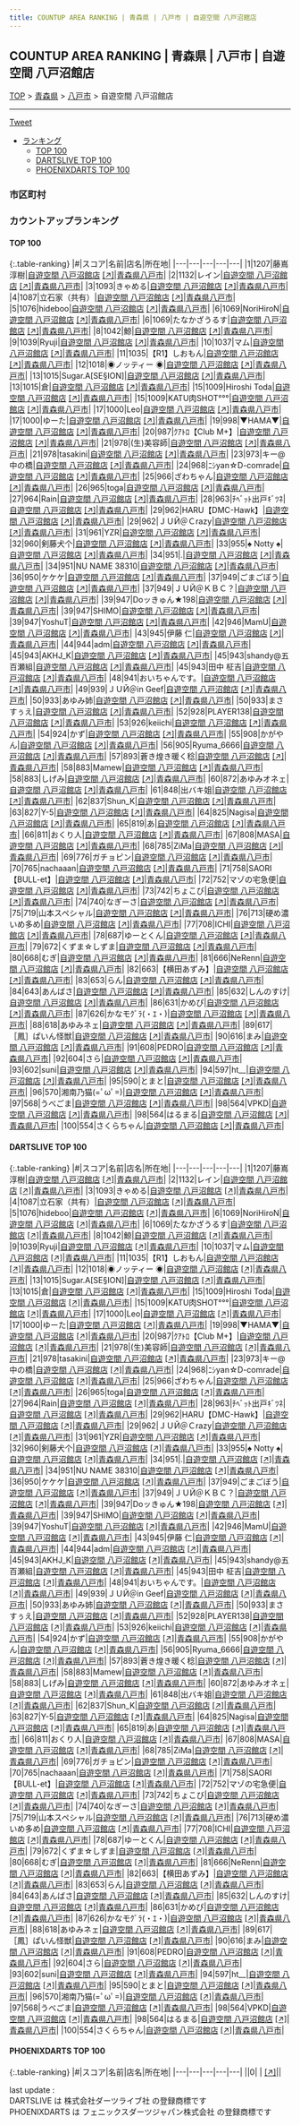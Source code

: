 ```yaml
---
title: COUNTUP AREA RANKING | 青森県 | 八戸市 | 自遊空間 八戸沼館店
---
```

## COUNTUP AREA RANKING | 青森県 | 八戸市 | 自遊空間 八戸沼館店

[TOP](/darts/rank/) > [青森県](/darts/rank/青森県/) > [八戸市](/darts/rank/青森県/八戸市/) > 自遊空間 八戸沼館店

___

<a href="https://twitter.com/share?ref_src=twsrc%5Etfw" data-text="COUNTUP AREA RANKING | 青森県八戸市自遊空間 八戸沼館店" class="twitter-share-button" data-hashtags="DARTSLIVE,PHOENIXDARTS,darts,ダーツ" data-show-count="false">Tweet</a>

* [ランキング](#カウントアップランキング)
    * [TOP 100](#top-100)
    * [DARTSLIVE TOP 100](#dartslive-top-100)
    * [PHOENIXDARTS TOP 100](#phoenixdarts-top-100)

### 市区町村

<ul>

</ul>

### カウントアップランキング

#### TOP 100



{:.table-ranking}
|#|スコア|名前|店名|所在地|
|---|---|---|---|---|
|1|1207|<span class="rank-name-dl">藤嶌 淳樹</span>|<a href="/darts/rank/shops/754a8fba0283e3d9f454cb89828a1cfe.html">自遊空間 八戸沼館店</a> <a href="https://search.dartslive.com/jp/shop/754a8fba0283e3d9f454cb89828a1cfe">[↗]</a>|<a href="/darts/rank/青森県/八戸市">青森県八戸市</a>|
|2|1132|<span class="rank-name-dl">レイン</span>|<a href="/darts/rank/shops/754a8fba0283e3d9f454cb89828a1cfe.html">自遊空間 八戸沼館店</a> <a href="https://search.dartslive.com/jp/shop/754a8fba0283e3d9f454cb89828a1cfe">[↗]</a>|<a href="/darts/rank/青森県/八戸市">青森県八戸市</a>|
|3|1093|<span class="rank-name-dl">きゃめる</span>|<a href="/darts/rank/shops/754a8fba0283e3d9f454cb89828a1cfe.html">自遊空間 八戸沼館店</a> <a href="https://search.dartslive.com/jp/shop/754a8fba0283e3d9f454cb89828a1cfe">[↗]</a>|<a href="/darts/rank/青森県/八戸市">青森県八戸市</a>|
|4|1087|<span class="rank-name-dl">立石家（共有）</span>|<a href="/darts/rank/shops/754a8fba0283e3d9f454cb89828a1cfe.html">自遊空間 八戸沼館店</a> <a href="https://search.dartslive.com/jp/shop/754a8fba0283e3d9f454cb89828a1cfe">[↗]</a>|<a href="/darts/rank/青森県/八戸市">青森県八戸市</a>|
|5|1076|<span class="rank-name-dl">hideboo</span>|<a href="/darts/rank/shops/754a8fba0283e3d9f454cb89828a1cfe.html">自遊空間 八戸沼館店</a> <a href="https://search.dartslive.com/jp/shop/754a8fba0283e3d9f454cb89828a1cfe">[↗]</a>|<a href="/darts/rank/青森県/八戸市">青森県八戸市</a>|
|6|1069|<span class="rank-name-dl">NoriHiroN</span>|<a href="/darts/rank/shops/754a8fba0283e3d9f454cb89828a1cfe.html">自遊空間 八戸沼館店</a> <a href="https://search.dartslive.com/jp/shop/754a8fba0283e3d9f454cb89828a1cfe">[↗]</a>|<a href="/darts/rank/青森県/八戸市">青森県八戸市</a>|
|6|1069|<span class="rank-name-dl">たなかざうるす</span>|<a href="/darts/rank/shops/754a8fba0283e3d9f454cb89828a1cfe.html">自遊空間 八戸沼館店</a> <a href="https://search.dartslive.com/jp/shop/754a8fba0283e3d9f454cb89828a1cfe">[↗]</a>|<a href="/darts/rank/青森県/八戸市">青森県八戸市</a>|
|8|1042|<span class="rank-name-dl">鯨</span>|<a href="/darts/rank/shops/754a8fba0283e3d9f454cb89828a1cfe.html">自遊空間 八戸沼館店</a> <a href="https://search.dartslive.com/jp/shop/754a8fba0283e3d9f454cb89828a1cfe">[↗]</a>|<a href="/darts/rank/青森県/八戸市">青森県八戸市</a>|
|9|1039|<span class="rank-name-dl">Ryuji</span>|<a href="/darts/rank/shops/754a8fba0283e3d9f454cb89828a1cfe.html">自遊空間 八戸沼館店</a> <a href="https://search.dartslive.com/jp/shop/754a8fba0283e3d9f454cb89828a1cfe">[↗]</a>|<a href="/darts/rank/青森県/八戸市">青森県八戸市</a>|
|10|1037|<span class="rank-name-dl">マム</span>|<a href="/darts/rank/shops/754a8fba0283e3d9f454cb89828a1cfe.html">自遊空間 八戸沼館店</a> <a href="https://search.dartslive.com/jp/shop/754a8fba0283e3d9f454cb89828a1cfe">[↗]</a>|<a href="/darts/rank/青森県/八戸市">青森県八戸市</a>|
|11|1035|<span class="rank-name-dl">【R1】しおもん</span>|<a href="/darts/rank/shops/754a8fba0283e3d9f454cb89828a1cfe.html">自遊空間 八戸沼館店</a> <a href="https://search.dartslive.com/jp/shop/754a8fba0283e3d9f454cb89828a1cfe">[↗]</a>|<a href="/darts/rank/青森県/八戸市">青森県八戸市</a>|
|12|1018|<span class="rank-name-dl">◉ノッティー ◉</span>|<a href="/darts/rank/shops/754a8fba0283e3d9f454cb89828a1cfe.html">自遊空間 八戸沼館店</a> <a href="https://search.dartslive.com/jp/shop/754a8fba0283e3d9f454cb89828a1cfe">[↗]</a>|<a href="/darts/rank/青森県/八戸市">青森県八戸市</a>|
|13|1015|<span class="rank-name-dl">Sugar.A[SE§ION]</span>|<a href="/darts/rank/shops/754a8fba0283e3d9f454cb89828a1cfe.html">自遊空間 八戸沼館店</a> <a href="https://search.dartslive.com/jp/shop/754a8fba0283e3d9f454cb89828a1cfe">[↗]</a>|<a href="/darts/rank/青森県/八戸市">青森県八戸市</a>|
|13|1015|<span class="rank-name-dl">倉</span>|<a href="/darts/rank/shops/754a8fba0283e3d9f454cb89828a1cfe.html">自遊空間 八戸沼館店</a> <a href="https://search.dartslive.com/jp/shop/754a8fba0283e3d9f454cb89828a1cfe">[↗]</a>|<a href="/darts/rank/青森県/八戸市">青森県八戸市</a>|
|15|1009|<span class="rank-name-dl">Hiroshi Toda</span>|<a href="/darts/rank/shops/754a8fba0283e3d9f454cb89828a1cfe.html">自遊空間 八戸沼館店</a> <a href="https://search.dartslive.com/jp/shop/754a8fba0283e3d9f454cb89828a1cfe">[↗]</a>|<a href="/darts/rank/青森県/八戸市">青森県八戸市</a>|
|15|1009|<span class="rank-name-dl">KATU肉SHOT°°°</span>|<a href="/darts/rank/shops/754a8fba0283e3d9f454cb89828a1cfe.html">自遊空間 八戸沼館店</a> <a href="https://search.dartslive.com/jp/shop/754a8fba0283e3d9f454cb89828a1cfe">[↗]</a>|<a href="/darts/rank/青森県/八戸市">青森県八戸市</a>|
|17|1000|<span class="rank-name-dl">Leo</span>|<a href="/darts/rank/shops/754a8fba0283e3d9f454cb89828a1cfe.html">自遊空間 八戸沼館店</a> <a href="https://search.dartslive.com/jp/shop/754a8fba0283e3d9f454cb89828a1cfe">[↗]</a>|<a href="/darts/rank/青森県/八戸市">青森県八戸市</a>|
|17|1000|<span class="rank-name-dl">ゆーた</span>|<a href="/darts/rank/shops/754a8fba0283e3d9f454cb89828a1cfe.html">自遊空間 八戸沼館店</a> <a href="https://search.dartslive.com/jp/shop/754a8fba0283e3d9f454cb89828a1cfe">[↗]</a>|<a href="/darts/rank/青森県/八戸市">青森県八戸市</a>|
|19|998|<span class="rank-name-dl">▼HAMA▼</span>|<a href="/darts/rank/shops/754a8fba0283e3d9f454cb89828a1cfe.html">自遊空間 八戸沼館店</a> <a href="https://search.dartslive.com/jp/shop/754a8fba0283e3d9f454cb89828a1cfe">[↗]</a>|<a href="/darts/rank/青森県/八戸市">青森県八戸市</a>|
|20|987|<span class="rank-name-dl">ｸｱﾄﾛ【Club M+】</span>|<a href="/darts/rank/shops/754a8fba0283e3d9f454cb89828a1cfe.html">自遊空間 八戸沼館店</a> <a href="https://search.dartslive.com/jp/shop/754a8fba0283e3d9f454cb89828a1cfe">[↗]</a>|<a href="/darts/rank/青森県/八戸市">青森県八戸市</a>|
|21|978|<span class="rank-name-dl">(生)美容師</span>|<a href="/darts/rank/shops/754a8fba0283e3d9f454cb89828a1cfe.html">自遊空間 八戸沼館店</a> <a href="https://search.dartslive.com/jp/shop/754a8fba0283e3d9f454cb89828a1cfe">[↗]</a>|<a href="/darts/rank/青森県/八戸市">青森県八戸市</a>|
|21|978|<span class="rank-name-dl">tasakini</span>|<a href="/darts/rank/shops/754a8fba0283e3d9f454cb89828a1cfe.html">自遊空間 八戸沼館店</a> <a href="https://search.dartslive.com/jp/shop/754a8fba0283e3d9f454cb89828a1cfe">[↗]</a>|<a href="/darts/rank/青森県/八戸市">青森県八戸市</a>|
|23|973|<span class="rank-name-dl">キー@中の橋</span>|<a href="/darts/rank/shops/754a8fba0283e3d9f454cb89828a1cfe.html">自遊空間 八戸沼館店</a> <a href="https://search.dartslive.com/jp/shop/754a8fba0283e3d9f454cb89828a1cfe">[↗]</a>|<a href="/darts/rank/青森県/八戸市">青森県八戸市</a>|
|24|968|<span class="rank-name-dl">ﾆｼyan☆D-comrade</span>|<a href="/darts/rank/shops/754a8fba0283e3d9f454cb89828a1cfe.html">自遊空間 八戸沼館店</a> <a href="https://search.dartslive.com/jp/shop/754a8fba0283e3d9f454cb89828a1cfe">[↗]</a>|<a href="/darts/rank/青森県/八戸市">青森県八戸市</a>|
|25|966|<span class="rank-name-dl">ざわちゃん</span>|<a href="/darts/rank/shops/754a8fba0283e3d9f454cb89828a1cfe.html">自遊空間 八戸沼館店</a> <a href="https://search.dartslive.com/jp/shop/754a8fba0283e3d9f454cb89828a1cfe">[↗]</a>|<a href="/darts/rank/青森県/八戸市">青森県八戸市</a>|
|26|965|<span class="rank-name-dl">toga</span>|<a href="/darts/rank/shops/754a8fba0283e3d9f454cb89828a1cfe.html">自遊空間 八戸沼館店</a> <a href="https://search.dartslive.com/jp/shop/754a8fba0283e3d9f454cb89828a1cfe">[↗]</a>|<a href="/darts/rank/青森県/八戸市">青森県八戸市</a>|
|27|964|<span class="rank-name-dl">Rain</span>|<a href="/darts/rank/shops/754a8fba0283e3d9f454cb89828a1cfe.html">自遊空間 八戸沼館店</a> <a href="https://search.dartslive.com/jp/shop/754a8fba0283e3d9f454cb89828a1cfe">[↗]</a>|<a href="/darts/rank/青森県/八戸市">青森県八戸市</a>|
|28|963|<span class="rank-name-dl">ﾁﾍﾞｯﾄ出戸ｷﾞﾂﾈ</span>|<a href="/darts/rank/shops/754a8fba0283e3d9f454cb89828a1cfe.html">自遊空間 八戸沼館店</a> <a href="https://search.dartslive.com/jp/shop/754a8fba0283e3d9f454cb89828a1cfe">[↗]</a>|<a href="/darts/rank/青森県/八戸市">青森県八戸市</a>|
|29|962|<span class="rank-name-dl">HARU【DMC-Hawk】</span>|<a href="/darts/rank/shops/754a8fba0283e3d9f454cb89828a1cfe.html">自遊空間 八戸沼館店</a> <a href="https://search.dartslive.com/jp/shop/754a8fba0283e3d9f454cb89828a1cfe">[↗]</a>|<a href="/darts/rank/青森県/八戸市">青森県八戸市</a>|
|29|962|<span class="rank-name-dl">ＪＵЙ＠Ｃrazy</span>|<a href="/darts/rank/shops/754a8fba0283e3d9f454cb89828a1cfe.html">自遊空間 八戸沼館店</a> <a href="https://search.dartslive.com/jp/shop/754a8fba0283e3d9f454cb89828a1cfe">[↗]</a>|<a href="/darts/rank/青森県/八戸市">青森県八戸市</a>|
|31|961|<span class="rank-name-dl">YZR</span>|<a href="/darts/rank/shops/754a8fba0283e3d9f454cb89828a1cfe.html">自遊空間 八戸沼館店</a> <a href="https://search.dartslive.com/jp/shop/754a8fba0283e3d9f454cb89828a1cfe">[↗]</a>|<a href="/darts/rank/青森県/八戸市">青森県八戸市</a>|
|32|960|<span class="rank-name-dl">剣藤犬个</span>|<a href="/darts/rank/shops/754a8fba0283e3d9f454cb89828a1cfe.html">自遊空間 八戸沼館店</a> <a href="https://search.dartslive.com/jp/shop/754a8fba0283e3d9f454cb89828a1cfe">[↗]</a>|<a href="/darts/rank/青森県/八戸市">青森県八戸市</a>|
|33|955|<span class="rank-name-dl">♠ Notty ♠</span>|<a href="/darts/rank/shops/754a8fba0283e3d9f454cb89828a1cfe.html">自遊空間 八戸沼館店</a> <a href="https://search.dartslive.com/jp/shop/754a8fba0283e3d9f454cb89828a1cfe">[↗]</a>|<a href="/darts/rank/青森県/八戸市">青森県八戸市</a>|
|34|951|<span class="rank-name-dl">.</span>|<a href="/darts/rank/shops/754a8fba0283e3d9f454cb89828a1cfe.html">自遊空間 八戸沼館店</a> <a href="https://search.dartslive.com/jp/shop/754a8fba0283e3d9f454cb89828a1cfe">[↗]</a>|<a href="/darts/rank/青森県/八戸市">青森県八戸市</a>|
|34|951|<span class="rank-name-dl">NU NAME 38310</span>|<a href="/darts/rank/shops/754a8fba0283e3d9f454cb89828a1cfe.html">自遊空間 八戸沼館店</a> <a href="https://search.dartslive.com/jp/shop/754a8fba0283e3d9f454cb89828a1cfe">[↗]</a>|<a href="/darts/rank/青森県/八戸市">青森県八戸市</a>|
|36|950|<span class="rank-name-dl">ケケケ</span>|<a href="/darts/rank/shops/754a8fba0283e3d9f454cb89828a1cfe.html">自遊空間 八戸沼館店</a> <a href="https://search.dartslive.com/jp/shop/754a8fba0283e3d9f454cb89828a1cfe">[↗]</a>|<a href="/darts/rank/青森県/八戸市">青森県八戸市</a>|
|37|949|<span class="rank-name-dl">ごまごぼう</span>|<a href="/darts/rank/shops/754a8fba0283e3d9f454cb89828a1cfe.html">自遊空間 八戸沼館店</a> <a href="https://search.dartslive.com/jp/shop/754a8fba0283e3d9f454cb89828a1cfe">[↗]</a>|<a href="/darts/rank/青森県/八戸市">青森県八戸市</a>|
|37|949|<span class="rank-name-dl">ＪＵЙ＠ＫＢＣ？</span>|<a href="/darts/rank/shops/754a8fba0283e3d9f454cb89828a1cfe.html">自遊空間 八戸沼館店</a> <a href="https://search.dartslive.com/jp/shop/754a8fba0283e3d9f454cb89828a1cfe">[↗]</a>|<a href="/darts/rank/青森県/八戸市">青森県八戸市</a>|
|39|947|<span class="rank-name-dl">Doッきゅん★198</span>|<a href="/darts/rank/shops/754a8fba0283e3d9f454cb89828a1cfe.html">自遊空間 八戸沼館店</a> <a href="https://search.dartslive.com/jp/shop/754a8fba0283e3d9f454cb89828a1cfe">[↗]</a>|<a href="/darts/rank/青森県/八戸市">青森県八戸市</a>|
|39|947|<span class="rank-name-dl">SHIMO</span>|<a href="/darts/rank/shops/754a8fba0283e3d9f454cb89828a1cfe.html">自遊空間 八戸沼館店</a> <a href="https://search.dartslive.com/jp/shop/754a8fba0283e3d9f454cb89828a1cfe">[↗]</a>|<a href="/darts/rank/青森県/八戸市">青森県八戸市</a>|
|39|947|<span class="rank-name-dl">YoshuT</span>|<a href="/darts/rank/shops/754a8fba0283e3d9f454cb89828a1cfe.html">自遊空間 八戸沼館店</a> <a href="https://search.dartslive.com/jp/shop/754a8fba0283e3d9f454cb89828a1cfe">[↗]</a>|<a href="/darts/rank/青森県/八戸市">青森県八戸市</a>|
|42|946|<span class="rank-name-dl">MamU</span>|<a href="/darts/rank/shops/754a8fba0283e3d9f454cb89828a1cfe.html">自遊空間 八戸沼館店</a> <a href="https://search.dartslive.com/jp/shop/754a8fba0283e3d9f454cb89828a1cfe">[↗]</a>|<a href="/darts/rank/青森県/八戸市">青森県八戸市</a>|
|43|945|<span class="rank-name-dl">伊藤 仁</span>|<a href="/darts/rank/shops/754a8fba0283e3d9f454cb89828a1cfe.html">自遊空間 八戸沼館店</a> <a href="https://search.dartslive.com/jp/shop/754a8fba0283e3d9f454cb89828a1cfe">[↗]</a>|<a href="/darts/rank/青森県/八戸市">青森県八戸市</a>|
|44|944|<span class="rank-name-dl">adm</span>|<a href="/darts/rank/shops/754a8fba0283e3d9f454cb89828a1cfe.html">自遊空間 八戸沼館店</a> <a href="https://search.dartslive.com/jp/shop/754a8fba0283e3d9f454cb89828a1cfe">[↗]</a>|<a href="/darts/rank/青森県/八戸市">青森県八戸市</a>|
|45|943|<span class="rank-name-dl">AKHJ_K</span>|<a href="/darts/rank/shops/754a8fba0283e3d9f454cb89828a1cfe.html">自遊空間 八戸沼館店</a> <a href="https://search.dartslive.com/jp/shop/754a8fba0283e3d9f454cb89828a1cfe">[↗]</a>|<a href="/darts/rank/青森県/八戸市">青森県八戸市</a>|
|45|943|<span class="rank-name-dl">shandy@五百瀬組</span>|<a href="/darts/rank/shops/754a8fba0283e3d9f454cb89828a1cfe.html">自遊空間 八戸沼館店</a> <a href="https://search.dartslive.com/jp/shop/754a8fba0283e3d9f454cb89828a1cfe">[↗]</a>|<a href="/darts/rank/青森県/八戸市">青森県八戸市</a>|
|45|943|<span class="rank-name-dl">田中 柾吉</span>|<a href="/darts/rank/shops/754a8fba0283e3d9f454cb89828a1cfe.html">自遊空間 八戸沼館店</a> <a href="https://search.dartslive.com/jp/shop/754a8fba0283e3d9f454cb89828a1cfe">[↗]</a>|<a href="/darts/rank/青森県/八戸市">青森県八戸市</a>|
|48|941|<span class="rank-name-dl">おいちゃんです。</span>|<a href="/darts/rank/shops/754a8fba0283e3d9f454cb89828a1cfe.html">自遊空間 八戸沼館店</a> <a href="https://search.dartslive.com/jp/shop/754a8fba0283e3d9f454cb89828a1cfe">[↗]</a>|<a href="/darts/rank/青森県/八戸市">青森県八戸市</a>|
|49|939|<span class="rank-name-dl">ＪＵЙ＠in Geef</span>|<a href="/darts/rank/shops/754a8fba0283e3d9f454cb89828a1cfe.html">自遊空間 八戸沼館店</a> <a href="https://search.dartslive.com/jp/shop/754a8fba0283e3d9f454cb89828a1cfe">[↗]</a>|<a href="/darts/rank/青森県/八戸市">青森県八戸市</a>|
|50|933|<span class="rank-name-dl">あゆみ姉</span>|<a href="/darts/rank/shops/754a8fba0283e3d9f454cb89828a1cfe.html">自遊空間 八戸沼館店</a> <a href="https://search.dartslive.com/jp/shop/754a8fba0283e3d9f454cb89828a1cfe">[↗]</a>|<a href="/darts/rank/青森県/八戸市">青森県八戸市</a>|
|50|933|<span class="rank-name-dl">まさすぅえ</span>|<a href="/darts/rank/shops/754a8fba0283e3d9f454cb89828a1cfe.html">自遊空間 八戸沼館店</a> <a href="https://search.dartslive.com/jp/shop/754a8fba0283e3d9f454cb89828a1cfe">[↗]</a>|<a href="/darts/rank/青森県/八戸市">青森県八戸市</a>|
|52|928|<span class="rank-name-dl">PLAYER138</span>|<a href="/darts/rank/shops/754a8fba0283e3d9f454cb89828a1cfe.html">自遊空間 八戸沼館店</a> <a href="https://search.dartslive.com/jp/shop/754a8fba0283e3d9f454cb89828a1cfe">[↗]</a>|<a href="/darts/rank/青森県/八戸市">青森県八戸市</a>|
|53|926|<span class="rank-name-dl">keiichi</span>|<a href="/darts/rank/shops/754a8fba0283e3d9f454cb89828a1cfe.html">自遊空間 八戸沼館店</a> <a href="https://search.dartslive.com/jp/shop/754a8fba0283e3d9f454cb89828a1cfe">[↗]</a>|<a href="/darts/rank/青森県/八戸市">青森県八戸市</a>|
|54|924|<span class="rank-name-dl">かず</span>|<a href="/darts/rank/shops/754a8fba0283e3d9f454cb89828a1cfe.html">自遊空間 八戸沼館店</a> <a href="https://search.dartslive.com/jp/shop/754a8fba0283e3d9f454cb89828a1cfe">[↗]</a>|<a href="/darts/rank/青森県/八戸市">青森県八戸市</a>|
|55|908|<span class="rank-name-dl">かがやん</span>|<a href="/darts/rank/shops/754a8fba0283e3d9f454cb89828a1cfe.html">自遊空間 八戸沼館店</a> <a href="https://search.dartslive.com/jp/shop/754a8fba0283e3d9f454cb89828a1cfe">[↗]</a>|<a href="/darts/rank/青森県/八戸市">青森県八戸市</a>|
|56|905|<span class="rank-name-dl">Ryuma_6666</span>|<a href="/darts/rank/shops/754a8fba0283e3d9f454cb89828a1cfe.html">自遊空間 八戸沼館店</a> <a href="https://search.dartslive.com/jp/shop/754a8fba0283e3d9f454cb89828a1cfe">[↗]</a>|<a href="/darts/rank/青森県/八戸市">青森県八戸市</a>|
|57|893|<span class="rank-name-dl">蒼き煌き暖く稔</span>|<a href="/darts/rank/shops/754a8fba0283e3d9f454cb89828a1cfe.html">自遊空間 八戸沼館店</a> <a href="https://search.dartslive.com/jp/shop/754a8fba0283e3d9f454cb89828a1cfe">[↗]</a>|<a href="/darts/rank/青森県/八戸市">青森県八戸市</a>|
|58|883|<span class="rank-name-dl">Mamew</span>|<a href="/darts/rank/shops/754a8fba0283e3d9f454cb89828a1cfe.html">自遊空間 八戸沼館店</a> <a href="https://search.dartslive.com/jp/shop/754a8fba0283e3d9f454cb89828a1cfe">[↗]</a>|<a href="/darts/rank/青森県/八戸市">青森県八戸市</a>|
|58|883|<span class="rank-name-dl">しげみ</span>|<a href="/darts/rank/shops/754a8fba0283e3d9f454cb89828a1cfe.html">自遊空間 八戸沼館店</a> <a href="https://search.dartslive.com/jp/shop/754a8fba0283e3d9f454cb89828a1cfe">[↗]</a>|<a href="/darts/rank/青森県/八戸市">青森県八戸市</a>|
|60|872|<span class="rank-name-dl">あゆみオネェ</span>|<a href="/darts/rank/shops/754a8fba0283e3d9f454cb89828a1cfe.html">自遊空間 八戸沼館店</a> <a href="https://search.dartslive.com/jp/shop/754a8fba0283e3d9f454cb89828a1cfe">[↗]</a>|<a href="/darts/rank/青森県/八戸市">青森県八戸市</a>|
|61|848|<span class="rank-name-dl">出バキ姐</span>|<a href="/darts/rank/shops/754a8fba0283e3d9f454cb89828a1cfe.html">自遊空間 八戸沼館店</a> <a href="https://search.dartslive.com/jp/shop/754a8fba0283e3d9f454cb89828a1cfe">[↗]</a>|<a href="/darts/rank/青森県/八戸市">青森県八戸市</a>|
|62|837|<span class="rank-name-dl">Shun_K</span>|<a href="/darts/rank/shops/754a8fba0283e3d9f454cb89828a1cfe.html">自遊空間 八戸沼館店</a> <a href="https://search.dartslive.com/jp/shop/754a8fba0283e3d9f454cb89828a1cfe">[↗]</a>|<a href="/darts/rank/青森県/八戸市">青森県八戸市</a>|
|63|827|<span class="rank-name-dl">Y-5</span>|<a href="/darts/rank/shops/754a8fba0283e3d9f454cb89828a1cfe.html">自遊空間 八戸沼館店</a> <a href="https://search.dartslive.com/jp/shop/754a8fba0283e3d9f454cb89828a1cfe">[↗]</a>|<a href="/darts/rank/青森県/八戸市">青森県八戸市</a>|
|64|825|<span class="rank-name-dl">Nagisa</span>|<a href="/darts/rank/shops/754a8fba0283e3d9f454cb89828a1cfe.html">自遊空間 八戸沼館店</a> <a href="https://search.dartslive.com/jp/shop/754a8fba0283e3d9f454cb89828a1cfe">[↗]</a>|<a href="/darts/rank/青森県/八戸市">青森県八戸市</a>|
|65|819|<span class="rank-name-dl">あ</span>|<a href="/darts/rank/shops/754a8fba0283e3d9f454cb89828a1cfe.html">自遊空間 八戸沼館店</a> <a href="https://search.dartslive.com/jp/shop/754a8fba0283e3d9f454cb89828a1cfe">[↗]</a>|<a href="/darts/rank/青森県/八戸市">青森県八戸市</a>|
|66|811|<span class="rank-name-dl">おくり人</span>|<a href="/darts/rank/shops/754a8fba0283e3d9f454cb89828a1cfe.html">自遊空間 八戸沼館店</a> <a href="https://search.dartslive.com/jp/shop/754a8fba0283e3d9f454cb89828a1cfe">[↗]</a>|<a href="/darts/rank/青森県/八戸市">青森県八戸市</a>|
|67|808|<span class="rank-name-dl">MASA</span>|<a href="/darts/rank/shops/754a8fba0283e3d9f454cb89828a1cfe.html">自遊空間 八戸沼館店</a> <a href="https://search.dartslive.com/jp/shop/754a8fba0283e3d9f454cb89828a1cfe">[↗]</a>|<a href="/darts/rank/青森県/八戸市">青森県八戸市</a>|
|68|785|<span class="rank-name-dl">ZiMa</span>|<a href="/darts/rank/shops/754a8fba0283e3d9f454cb89828a1cfe.html">自遊空間 八戸沼館店</a> <a href="https://search.dartslive.com/jp/shop/754a8fba0283e3d9f454cb89828a1cfe">[↗]</a>|<a href="/darts/rank/青森県/八戸市">青森県八戸市</a>|
|69|776|<span class="rank-name-dl">ガチョピン</span>|<a href="/darts/rank/shops/754a8fba0283e3d9f454cb89828a1cfe.html">自遊空間 八戸沼館店</a> <a href="https://search.dartslive.com/jp/shop/754a8fba0283e3d9f454cb89828a1cfe">[↗]</a>|<a href="/darts/rank/青森県/八戸市">青森県八戸市</a>|
|70|765|<span class="rank-name-dl">nachaaan</span>|<a href="/darts/rank/shops/754a8fba0283e3d9f454cb89828a1cfe.html">自遊空間 八戸沼館店</a> <a href="https://search.dartslive.com/jp/shop/754a8fba0283e3d9f454cb89828a1cfe">[↗]</a>|<a href="/darts/rank/青森県/八戸市">青森県八戸市</a>|
|71|758|<span class="rank-name-dl">SAORI【BULL-et】</span>|<a href="/darts/rank/shops/754a8fba0283e3d9f454cb89828a1cfe.html">自遊空間 八戸沼館店</a> <a href="https://search.dartslive.com/jp/shop/754a8fba0283e3d9f454cb89828a1cfe">[↗]</a>|<a href="/darts/rank/青森県/八戸市">青森県八戸市</a>|
|72|752|<span class="rank-name-dl">マゾの宅急便</span>|<a href="/darts/rank/shops/754a8fba0283e3d9f454cb89828a1cfe.html">自遊空間 八戸沼館店</a> <a href="https://search.dartslive.com/jp/shop/754a8fba0283e3d9f454cb89828a1cfe">[↗]</a>|<a href="/darts/rank/青森県/八戸市">青森県八戸市</a>|
|73|742|<span class="rank-name-dl">ちょこび</span>|<a href="/darts/rank/shops/754a8fba0283e3d9f454cb89828a1cfe.html">自遊空間 八戸沼館店</a> <a href="https://search.dartslive.com/jp/shop/754a8fba0283e3d9f454cb89828a1cfe">[↗]</a>|<a href="/darts/rank/青森県/八戸市">青森県八戸市</a>|
|74|740|<span class="rank-name-dl">なぎーさ</span>|<a href="/darts/rank/shops/754a8fba0283e3d9f454cb89828a1cfe.html">自遊空間 八戸沼館店</a> <a href="https://search.dartslive.com/jp/shop/754a8fba0283e3d9f454cb89828a1cfe">[↗]</a>|<a href="/darts/rank/青森県/八戸市">青森県八戸市</a>|
|75|719|<span class="rank-name-dl">山本スペシャル</span>|<a href="/darts/rank/shops/754a8fba0283e3d9f454cb89828a1cfe.html">自遊空間 八戸沼館店</a> <a href="https://search.dartslive.com/jp/shop/754a8fba0283e3d9f454cb89828a1cfe">[↗]</a>|<a href="/darts/rank/青森県/八戸市">青森県八戸市</a>|
|76|713|<span class="rank-name-dl">硬め濃いめ多め</span>|<a href="/darts/rank/shops/754a8fba0283e3d9f454cb89828a1cfe.html">自遊空間 八戸沼館店</a> <a href="https://search.dartslive.com/jp/shop/754a8fba0283e3d9f454cb89828a1cfe">[↗]</a>|<a href="/darts/rank/青森県/八戸市">青森県八戸市</a>|
|77|708|<span class="rank-name-dl">ICHI</span>|<a href="/darts/rank/shops/754a8fba0283e3d9f454cb89828a1cfe.html">自遊空間 八戸沼館店</a> <a href="https://search.dartslive.com/jp/shop/754a8fba0283e3d9f454cb89828a1cfe">[↗]</a>|<a href="/darts/rank/青森県/八戸市">青森県八戸市</a>|
|78|687|<span class="rank-name-dl">ゆーとくん</span>|<a href="/darts/rank/shops/754a8fba0283e3d9f454cb89828a1cfe.html">自遊空間 八戸沼館店</a> <a href="https://search.dartslive.com/jp/shop/754a8fba0283e3d9f454cb89828a1cfe">[↗]</a>|<a href="/darts/rank/青森県/八戸市">青森県八戸市</a>|
|79|672|<span class="rank-name-dl">くずま☆しずま</span>|<a href="/darts/rank/shops/754a8fba0283e3d9f454cb89828a1cfe.html">自遊空間 八戸沼館店</a> <a href="https://search.dartslive.com/jp/shop/754a8fba0283e3d9f454cb89828a1cfe">[↗]</a>|<a href="/darts/rank/青森県/八戸市">青森県八戸市</a>|
|80|668|<span class="rank-name-dl">むぎ</span>|<a href="/darts/rank/shops/754a8fba0283e3d9f454cb89828a1cfe.html">自遊空間 八戸沼館店</a> <a href="https://search.dartslive.com/jp/shop/754a8fba0283e3d9f454cb89828a1cfe">[↗]</a>|<a href="/darts/rank/青森県/八戸市">青森県八戸市</a>|
|81|666|<span class="rank-name-dl">NeRenn</span>|<a href="/darts/rank/shops/754a8fba0283e3d9f454cb89828a1cfe.html">自遊空間 八戸沼館店</a> <a href="https://search.dartslive.com/jp/shop/754a8fba0283e3d9f454cb89828a1cfe">[↗]</a>|<a href="/darts/rank/青森県/八戸市">青森県八戸市</a>|
|82|663|<span class="rank-name-dl">【横田あずみ】</span>|<a href="/darts/rank/shops/754a8fba0283e3d9f454cb89828a1cfe.html">自遊空間 八戸沼館店</a> <a href="https://search.dartslive.com/jp/shop/754a8fba0283e3d9f454cb89828a1cfe">[↗]</a>|<a href="/darts/rank/青森県/八戸市">青森県八戸市</a>|
|83|653|<span class="rank-name-dl">らん</span>|<a href="/darts/rank/shops/754a8fba0283e3d9f454cb89828a1cfe.html">自遊空間 八戸沼館店</a> <a href="https://search.dartslive.com/jp/shop/754a8fba0283e3d9f454cb89828a1cfe">[↗]</a>|<a href="/darts/rank/青森県/八戸市">青森県八戸市</a>|
|84|643|<span class="rank-name-dl">あんばさ</span>|<a href="/darts/rank/shops/754a8fba0283e3d9f454cb89828a1cfe.html">自遊空間 八戸沼館店</a> <a href="https://search.dartslive.com/jp/shop/754a8fba0283e3d9f454cb89828a1cfe">[↗]</a>|<a href="/darts/rank/青森県/八戸市">青森県八戸市</a>|
|85|632|<span class="rank-name-dl">しんのすけ</span>|<a href="/darts/rank/shops/754a8fba0283e3d9f454cb89828a1cfe.html">自遊空間 八戸沼館店</a> <a href="https://search.dartslive.com/jp/shop/754a8fba0283e3d9f454cb89828a1cfe">[↗]</a>|<a href="/darts/rank/青森県/八戸市">青森県八戸市</a>|
|86|631|<span class="rank-name-dl">かめぴ</span>|<a href="/darts/rank/shops/754a8fba0283e3d9f454cb89828a1cfe.html">自遊空間 八戸沼館店</a> <a href="https://search.dartslive.com/jp/shop/754a8fba0283e3d9f454cb89828a1cfe">[↗]</a>|<a href="/darts/rank/青森県/八戸市">青森県八戸市</a>|
|87|626|<span class="rank-name-dl">かなモｸﾞﾗ(・ｴ・)</span>|<a href="/darts/rank/shops/754a8fba0283e3d9f454cb89828a1cfe.html">自遊空間 八戸沼館店</a> <a href="https://search.dartslive.com/jp/shop/754a8fba0283e3d9f454cb89828a1cfe">[↗]</a>|<a href="/darts/rank/青森県/八戸市">青森県八戸市</a>|
|88|618|<span class="rank-name-dl">あゆみネェ</span>|<a href="/darts/rank/shops/754a8fba0283e3d9f454cb89828a1cfe.html">自遊空間 八戸沼館店</a> <a href="https://search.dartslive.com/jp/shop/754a8fba0283e3d9f454cb89828a1cfe">[↗]</a>|<a href="/darts/rank/青森県/八戸市">青森県八戸市</a>|
|89|617|<span class="rank-name-dl">［鳳］ぱいん怪獣</span>|<a href="/darts/rank/shops/754a8fba0283e3d9f454cb89828a1cfe.html">自遊空間 八戸沼館店</a> <a href="https://search.dartslive.com/jp/shop/754a8fba0283e3d9f454cb89828a1cfe">[↗]</a>|<a href="/darts/rank/青森県/八戸市">青森県八戸市</a>|
|90|616|<span class="rank-name-dl">まみ</span>|<a href="/darts/rank/shops/754a8fba0283e3d9f454cb89828a1cfe.html">自遊空間 八戸沼館店</a> <a href="https://search.dartslive.com/jp/shop/754a8fba0283e3d9f454cb89828a1cfe">[↗]</a>|<a href="/darts/rank/青森県/八戸市">青森県八戸市</a>|
|91|608|<span class="rank-name-dl">PEDRO</span>|<a href="/darts/rank/shops/754a8fba0283e3d9f454cb89828a1cfe.html">自遊空間 八戸沼館店</a> <a href="https://search.dartslive.com/jp/shop/754a8fba0283e3d9f454cb89828a1cfe">[↗]</a>|<a href="/darts/rank/青森県/八戸市">青森県八戸市</a>|
|92|604|<span class="rank-name-dl">さら</span>|<a href="/darts/rank/shops/754a8fba0283e3d9f454cb89828a1cfe.html">自遊空間 八戸沼館店</a> <a href="https://search.dartslive.com/jp/shop/754a8fba0283e3d9f454cb89828a1cfe">[↗]</a>|<a href="/darts/rank/青森県/八戸市">青森県八戸市</a>|
|93|602|<span class="rank-name-dl">suni</span>|<a href="/darts/rank/shops/754a8fba0283e3d9f454cb89828a1cfe.html">自遊空間 八戸沼館店</a> <a href="https://search.dartslive.com/jp/shop/754a8fba0283e3d9f454cb89828a1cfe">[↗]</a>|<a href="/darts/rank/青森県/八戸市">青森県八戸市</a>|
|94|597|<span class="rank-name-dl">ht__</span>|<a href="/darts/rank/shops/754a8fba0283e3d9f454cb89828a1cfe.html">自遊空間 八戸沼館店</a> <a href="https://search.dartslive.com/jp/shop/754a8fba0283e3d9f454cb89828a1cfe">[↗]</a>|<a href="/darts/rank/青森県/八戸市">青森県八戸市</a>|
|95|590|<span class="rank-name-dl">とまと</span>|<a href="/darts/rank/shops/754a8fba0283e3d9f454cb89828a1cfe.html">自遊空間 八戸沼館店</a> <a href="https://search.dartslive.com/jp/shop/754a8fba0283e3d9f454cb89828a1cfe">[↗]</a>|<a href="/darts/rank/青森県/八戸市">青森県八戸市</a>|
|96|570|<span class="rank-name-dl">湘南乃猫(=ﾟωﾟ=)</span>|<a href="/darts/rank/shops/754a8fba0283e3d9f454cb89828a1cfe.html">自遊空間 八戸沼館店</a> <a href="https://search.dartslive.com/jp/shop/754a8fba0283e3d9f454cb89828a1cfe">[↗]</a>|<a href="/darts/rank/青森県/八戸市">青森県八戸市</a>|
|97|568|<span class="rank-name-dl">うべごま</span>|<a href="/darts/rank/shops/754a8fba0283e3d9f454cb89828a1cfe.html">自遊空間 八戸沼館店</a> <a href="https://search.dartslive.com/jp/shop/754a8fba0283e3d9f454cb89828a1cfe">[↗]</a>|<a href="/darts/rank/青森県/八戸市">青森県八戸市</a>|
|98|564|<span class="rank-name-dl">VPKD</span>|<a href="/darts/rank/shops/754a8fba0283e3d9f454cb89828a1cfe.html">自遊空間 八戸沼館店</a> <a href="https://search.dartslive.com/jp/shop/754a8fba0283e3d9f454cb89828a1cfe">[↗]</a>|<a href="/darts/rank/青森県/八戸市">青森県八戸市</a>|
|98|564|<span class="rank-name-dl">はるまる</span>|<a href="/darts/rank/shops/754a8fba0283e3d9f454cb89828a1cfe.html">自遊空間 八戸沼館店</a> <a href="https://search.dartslive.com/jp/shop/754a8fba0283e3d9f454cb89828a1cfe">[↗]</a>|<a href="/darts/rank/青森県/八戸市">青森県八戸市</a>|
|100|554|<span class="rank-name-dl">さくらちゃん</span>|<a href="/darts/rank/shops/754a8fba0283e3d9f454cb89828a1cfe.html">自遊空間 八戸沼館店</a> <a href="https://search.dartslive.com/jp/shop/754a8fba0283e3d9f454cb89828a1cfe">[↗]</a>|<a href="/darts/rank/青森県/八戸市">青森県八戸市</a>|


#### DARTSLIVE TOP 100



{:.table-ranking}
|#|スコア|名前|店名|所在地|
|---|---|---|---|---|
|1|1207|<span class="rank-name-dl">藤嶌 淳樹</span>|<a href="/darts/rank/shops/754a8fba0283e3d9f454cb89828a1cfe.html">自遊空間 八戸沼館店</a> <a href="https://search.dartslive.com/jp/shop/754a8fba0283e3d9f454cb89828a1cfe">[↗]</a>|<a href="/darts/rank/青森県/八戸市">青森県八戸市</a>|
|2|1132|<span class="rank-name-dl">レイン</span>|<a href="/darts/rank/shops/754a8fba0283e3d9f454cb89828a1cfe.html">自遊空間 八戸沼館店</a> <a href="https://search.dartslive.com/jp/shop/754a8fba0283e3d9f454cb89828a1cfe">[↗]</a>|<a href="/darts/rank/青森県/八戸市">青森県八戸市</a>|
|3|1093|<span class="rank-name-dl">きゃめる</span>|<a href="/darts/rank/shops/754a8fba0283e3d9f454cb89828a1cfe.html">自遊空間 八戸沼館店</a> <a href="https://search.dartslive.com/jp/shop/754a8fba0283e3d9f454cb89828a1cfe">[↗]</a>|<a href="/darts/rank/青森県/八戸市">青森県八戸市</a>|
|4|1087|<span class="rank-name-dl">立石家（共有）</span>|<a href="/darts/rank/shops/754a8fba0283e3d9f454cb89828a1cfe.html">自遊空間 八戸沼館店</a> <a href="https://search.dartslive.com/jp/shop/754a8fba0283e3d9f454cb89828a1cfe">[↗]</a>|<a href="/darts/rank/青森県/八戸市">青森県八戸市</a>|
|5|1076|<span class="rank-name-dl">hideboo</span>|<a href="/darts/rank/shops/754a8fba0283e3d9f454cb89828a1cfe.html">自遊空間 八戸沼館店</a> <a href="https://search.dartslive.com/jp/shop/754a8fba0283e3d9f454cb89828a1cfe">[↗]</a>|<a href="/darts/rank/青森県/八戸市">青森県八戸市</a>|
|6|1069|<span class="rank-name-dl">NoriHiroN</span>|<a href="/darts/rank/shops/754a8fba0283e3d9f454cb89828a1cfe.html">自遊空間 八戸沼館店</a> <a href="https://search.dartslive.com/jp/shop/754a8fba0283e3d9f454cb89828a1cfe">[↗]</a>|<a href="/darts/rank/青森県/八戸市">青森県八戸市</a>|
|6|1069|<span class="rank-name-dl">たなかざうるす</span>|<a href="/darts/rank/shops/754a8fba0283e3d9f454cb89828a1cfe.html">自遊空間 八戸沼館店</a> <a href="https://search.dartslive.com/jp/shop/754a8fba0283e3d9f454cb89828a1cfe">[↗]</a>|<a href="/darts/rank/青森県/八戸市">青森県八戸市</a>|
|8|1042|<span class="rank-name-dl">鯨</span>|<a href="/darts/rank/shops/754a8fba0283e3d9f454cb89828a1cfe.html">自遊空間 八戸沼館店</a> <a href="https://search.dartslive.com/jp/shop/754a8fba0283e3d9f454cb89828a1cfe">[↗]</a>|<a href="/darts/rank/青森県/八戸市">青森県八戸市</a>|
|9|1039|<span class="rank-name-dl">Ryuji</span>|<a href="/darts/rank/shops/754a8fba0283e3d9f454cb89828a1cfe.html">自遊空間 八戸沼館店</a> <a href="https://search.dartslive.com/jp/shop/754a8fba0283e3d9f454cb89828a1cfe">[↗]</a>|<a href="/darts/rank/青森県/八戸市">青森県八戸市</a>|
|10|1037|<span class="rank-name-dl">マム</span>|<a href="/darts/rank/shops/754a8fba0283e3d9f454cb89828a1cfe.html">自遊空間 八戸沼館店</a> <a href="https://search.dartslive.com/jp/shop/754a8fba0283e3d9f454cb89828a1cfe">[↗]</a>|<a href="/darts/rank/青森県/八戸市">青森県八戸市</a>|
|11|1035|<span class="rank-name-dl">【R1】しおもん</span>|<a href="/darts/rank/shops/754a8fba0283e3d9f454cb89828a1cfe.html">自遊空間 八戸沼館店</a> <a href="https://search.dartslive.com/jp/shop/754a8fba0283e3d9f454cb89828a1cfe">[↗]</a>|<a href="/darts/rank/青森県/八戸市">青森県八戸市</a>|
|12|1018|<span class="rank-name-dl">◉ノッティー ◉</span>|<a href="/darts/rank/shops/754a8fba0283e3d9f454cb89828a1cfe.html">自遊空間 八戸沼館店</a> <a href="https://search.dartslive.com/jp/shop/754a8fba0283e3d9f454cb89828a1cfe">[↗]</a>|<a href="/darts/rank/青森県/八戸市">青森県八戸市</a>|
|13|1015|<span class="rank-name-dl">Sugar.A[SE§ION]</span>|<a href="/darts/rank/shops/754a8fba0283e3d9f454cb89828a1cfe.html">自遊空間 八戸沼館店</a> <a href="https://search.dartslive.com/jp/shop/754a8fba0283e3d9f454cb89828a1cfe">[↗]</a>|<a href="/darts/rank/青森県/八戸市">青森県八戸市</a>|
|13|1015|<span class="rank-name-dl">倉</span>|<a href="/darts/rank/shops/754a8fba0283e3d9f454cb89828a1cfe.html">自遊空間 八戸沼館店</a> <a href="https://search.dartslive.com/jp/shop/754a8fba0283e3d9f454cb89828a1cfe">[↗]</a>|<a href="/darts/rank/青森県/八戸市">青森県八戸市</a>|
|15|1009|<span class="rank-name-dl">Hiroshi Toda</span>|<a href="/darts/rank/shops/754a8fba0283e3d9f454cb89828a1cfe.html">自遊空間 八戸沼館店</a> <a href="https://search.dartslive.com/jp/shop/754a8fba0283e3d9f454cb89828a1cfe">[↗]</a>|<a href="/darts/rank/青森県/八戸市">青森県八戸市</a>|
|15|1009|<span class="rank-name-dl">KATU肉SHOT°°°</span>|<a href="/darts/rank/shops/754a8fba0283e3d9f454cb89828a1cfe.html">自遊空間 八戸沼館店</a> <a href="https://search.dartslive.com/jp/shop/754a8fba0283e3d9f454cb89828a1cfe">[↗]</a>|<a href="/darts/rank/青森県/八戸市">青森県八戸市</a>|
|17|1000|<span class="rank-name-dl">Leo</span>|<a href="/darts/rank/shops/754a8fba0283e3d9f454cb89828a1cfe.html">自遊空間 八戸沼館店</a> <a href="https://search.dartslive.com/jp/shop/754a8fba0283e3d9f454cb89828a1cfe">[↗]</a>|<a href="/darts/rank/青森県/八戸市">青森県八戸市</a>|
|17|1000|<span class="rank-name-dl">ゆーた</span>|<a href="/darts/rank/shops/754a8fba0283e3d9f454cb89828a1cfe.html">自遊空間 八戸沼館店</a> <a href="https://search.dartslive.com/jp/shop/754a8fba0283e3d9f454cb89828a1cfe">[↗]</a>|<a href="/darts/rank/青森県/八戸市">青森県八戸市</a>|
|19|998|<span class="rank-name-dl">▼HAMA▼</span>|<a href="/darts/rank/shops/754a8fba0283e3d9f454cb89828a1cfe.html">自遊空間 八戸沼館店</a> <a href="https://search.dartslive.com/jp/shop/754a8fba0283e3d9f454cb89828a1cfe">[↗]</a>|<a href="/darts/rank/青森県/八戸市">青森県八戸市</a>|
|20|987|<span class="rank-name-dl">ｸｱﾄﾛ【Club M+】</span>|<a href="/darts/rank/shops/754a8fba0283e3d9f454cb89828a1cfe.html">自遊空間 八戸沼館店</a> <a href="https://search.dartslive.com/jp/shop/754a8fba0283e3d9f454cb89828a1cfe">[↗]</a>|<a href="/darts/rank/青森県/八戸市">青森県八戸市</a>|
|21|978|<span class="rank-name-dl">(生)美容師</span>|<a href="/darts/rank/shops/754a8fba0283e3d9f454cb89828a1cfe.html">自遊空間 八戸沼館店</a> <a href="https://search.dartslive.com/jp/shop/754a8fba0283e3d9f454cb89828a1cfe">[↗]</a>|<a href="/darts/rank/青森県/八戸市">青森県八戸市</a>|
|21|978|<span class="rank-name-dl">tasakini</span>|<a href="/darts/rank/shops/754a8fba0283e3d9f454cb89828a1cfe.html">自遊空間 八戸沼館店</a> <a href="https://search.dartslive.com/jp/shop/754a8fba0283e3d9f454cb89828a1cfe">[↗]</a>|<a href="/darts/rank/青森県/八戸市">青森県八戸市</a>|
|23|973|<span class="rank-name-dl">キー@中の橋</span>|<a href="/darts/rank/shops/754a8fba0283e3d9f454cb89828a1cfe.html">自遊空間 八戸沼館店</a> <a href="https://search.dartslive.com/jp/shop/754a8fba0283e3d9f454cb89828a1cfe">[↗]</a>|<a href="/darts/rank/青森県/八戸市">青森県八戸市</a>|
|24|968|<span class="rank-name-dl">ﾆｼyan☆D-comrade</span>|<a href="/darts/rank/shops/754a8fba0283e3d9f454cb89828a1cfe.html">自遊空間 八戸沼館店</a> <a href="https://search.dartslive.com/jp/shop/754a8fba0283e3d9f454cb89828a1cfe">[↗]</a>|<a href="/darts/rank/青森県/八戸市">青森県八戸市</a>|
|25|966|<span class="rank-name-dl">ざわちゃん</span>|<a href="/darts/rank/shops/754a8fba0283e3d9f454cb89828a1cfe.html">自遊空間 八戸沼館店</a> <a href="https://search.dartslive.com/jp/shop/754a8fba0283e3d9f454cb89828a1cfe">[↗]</a>|<a href="/darts/rank/青森県/八戸市">青森県八戸市</a>|
|26|965|<span class="rank-name-dl">toga</span>|<a href="/darts/rank/shops/754a8fba0283e3d9f454cb89828a1cfe.html">自遊空間 八戸沼館店</a> <a href="https://search.dartslive.com/jp/shop/754a8fba0283e3d9f454cb89828a1cfe">[↗]</a>|<a href="/darts/rank/青森県/八戸市">青森県八戸市</a>|
|27|964|<span class="rank-name-dl">Rain</span>|<a href="/darts/rank/shops/754a8fba0283e3d9f454cb89828a1cfe.html">自遊空間 八戸沼館店</a> <a href="https://search.dartslive.com/jp/shop/754a8fba0283e3d9f454cb89828a1cfe">[↗]</a>|<a href="/darts/rank/青森県/八戸市">青森県八戸市</a>|
|28|963|<span class="rank-name-dl">ﾁﾍﾞｯﾄ出戸ｷﾞﾂﾈ</span>|<a href="/darts/rank/shops/754a8fba0283e3d9f454cb89828a1cfe.html">自遊空間 八戸沼館店</a> <a href="https://search.dartslive.com/jp/shop/754a8fba0283e3d9f454cb89828a1cfe">[↗]</a>|<a href="/darts/rank/青森県/八戸市">青森県八戸市</a>|
|29|962|<span class="rank-name-dl">HARU【DMC-Hawk】</span>|<a href="/darts/rank/shops/754a8fba0283e3d9f454cb89828a1cfe.html">自遊空間 八戸沼館店</a> <a href="https://search.dartslive.com/jp/shop/754a8fba0283e3d9f454cb89828a1cfe">[↗]</a>|<a href="/darts/rank/青森県/八戸市">青森県八戸市</a>|
|29|962|<span class="rank-name-dl">ＪＵЙ＠Ｃrazy</span>|<a href="/darts/rank/shops/754a8fba0283e3d9f454cb89828a1cfe.html">自遊空間 八戸沼館店</a> <a href="https://search.dartslive.com/jp/shop/754a8fba0283e3d9f454cb89828a1cfe">[↗]</a>|<a href="/darts/rank/青森県/八戸市">青森県八戸市</a>|
|31|961|<span class="rank-name-dl">YZR</span>|<a href="/darts/rank/shops/754a8fba0283e3d9f454cb89828a1cfe.html">自遊空間 八戸沼館店</a> <a href="https://search.dartslive.com/jp/shop/754a8fba0283e3d9f454cb89828a1cfe">[↗]</a>|<a href="/darts/rank/青森県/八戸市">青森県八戸市</a>|
|32|960|<span class="rank-name-dl">剣藤犬个</span>|<a href="/darts/rank/shops/754a8fba0283e3d9f454cb89828a1cfe.html">自遊空間 八戸沼館店</a> <a href="https://search.dartslive.com/jp/shop/754a8fba0283e3d9f454cb89828a1cfe">[↗]</a>|<a href="/darts/rank/青森県/八戸市">青森県八戸市</a>|
|33|955|<span class="rank-name-dl">♠ Notty ♠</span>|<a href="/darts/rank/shops/754a8fba0283e3d9f454cb89828a1cfe.html">自遊空間 八戸沼館店</a> <a href="https://search.dartslive.com/jp/shop/754a8fba0283e3d9f454cb89828a1cfe">[↗]</a>|<a href="/darts/rank/青森県/八戸市">青森県八戸市</a>|
|34|951|<span class="rank-name-dl">.</span>|<a href="/darts/rank/shops/754a8fba0283e3d9f454cb89828a1cfe.html">自遊空間 八戸沼館店</a> <a href="https://search.dartslive.com/jp/shop/754a8fba0283e3d9f454cb89828a1cfe">[↗]</a>|<a href="/darts/rank/青森県/八戸市">青森県八戸市</a>|
|34|951|<span class="rank-name-dl">NU NAME 38310</span>|<a href="/darts/rank/shops/754a8fba0283e3d9f454cb89828a1cfe.html">自遊空間 八戸沼館店</a> <a href="https://search.dartslive.com/jp/shop/754a8fba0283e3d9f454cb89828a1cfe">[↗]</a>|<a href="/darts/rank/青森県/八戸市">青森県八戸市</a>|
|36|950|<span class="rank-name-dl">ケケケ</span>|<a href="/darts/rank/shops/754a8fba0283e3d9f454cb89828a1cfe.html">自遊空間 八戸沼館店</a> <a href="https://search.dartslive.com/jp/shop/754a8fba0283e3d9f454cb89828a1cfe">[↗]</a>|<a href="/darts/rank/青森県/八戸市">青森県八戸市</a>|
|37|949|<span class="rank-name-dl">ごまごぼう</span>|<a href="/darts/rank/shops/754a8fba0283e3d9f454cb89828a1cfe.html">自遊空間 八戸沼館店</a> <a href="https://search.dartslive.com/jp/shop/754a8fba0283e3d9f454cb89828a1cfe">[↗]</a>|<a href="/darts/rank/青森県/八戸市">青森県八戸市</a>|
|37|949|<span class="rank-name-dl">ＪＵЙ＠ＫＢＣ？</span>|<a href="/darts/rank/shops/754a8fba0283e3d9f454cb89828a1cfe.html">自遊空間 八戸沼館店</a> <a href="https://search.dartslive.com/jp/shop/754a8fba0283e3d9f454cb89828a1cfe">[↗]</a>|<a href="/darts/rank/青森県/八戸市">青森県八戸市</a>|
|39|947|<span class="rank-name-dl">Doッきゅん★198</span>|<a href="/darts/rank/shops/754a8fba0283e3d9f454cb89828a1cfe.html">自遊空間 八戸沼館店</a> <a href="https://search.dartslive.com/jp/shop/754a8fba0283e3d9f454cb89828a1cfe">[↗]</a>|<a href="/darts/rank/青森県/八戸市">青森県八戸市</a>|
|39|947|<span class="rank-name-dl">SHIMO</span>|<a href="/darts/rank/shops/754a8fba0283e3d9f454cb89828a1cfe.html">自遊空間 八戸沼館店</a> <a href="https://search.dartslive.com/jp/shop/754a8fba0283e3d9f454cb89828a1cfe">[↗]</a>|<a href="/darts/rank/青森県/八戸市">青森県八戸市</a>|
|39|947|<span class="rank-name-dl">YoshuT</span>|<a href="/darts/rank/shops/754a8fba0283e3d9f454cb89828a1cfe.html">自遊空間 八戸沼館店</a> <a href="https://search.dartslive.com/jp/shop/754a8fba0283e3d9f454cb89828a1cfe">[↗]</a>|<a href="/darts/rank/青森県/八戸市">青森県八戸市</a>|
|42|946|<span class="rank-name-dl">MamU</span>|<a href="/darts/rank/shops/754a8fba0283e3d9f454cb89828a1cfe.html">自遊空間 八戸沼館店</a> <a href="https://search.dartslive.com/jp/shop/754a8fba0283e3d9f454cb89828a1cfe">[↗]</a>|<a href="/darts/rank/青森県/八戸市">青森県八戸市</a>|
|43|945|<span class="rank-name-dl">伊藤 仁</span>|<a href="/darts/rank/shops/754a8fba0283e3d9f454cb89828a1cfe.html">自遊空間 八戸沼館店</a> <a href="https://search.dartslive.com/jp/shop/754a8fba0283e3d9f454cb89828a1cfe">[↗]</a>|<a href="/darts/rank/青森県/八戸市">青森県八戸市</a>|
|44|944|<span class="rank-name-dl">adm</span>|<a href="/darts/rank/shops/754a8fba0283e3d9f454cb89828a1cfe.html">自遊空間 八戸沼館店</a> <a href="https://search.dartslive.com/jp/shop/754a8fba0283e3d9f454cb89828a1cfe">[↗]</a>|<a href="/darts/rank/青森県/八戸市">青森県八戸市</a>|
|45|943|<span class="rank-name-dl">AKHJ_K</span>|<a href="/darts/rank/shops/754a8fba0283e3d9f454cb89828a1cfe.html">自遊空間 八戸沼館店</a> <a href="https://search.dartslive.com/jp/shop/754a8fba0283e3d9f454cb89828a1cfe">[↗]</a>|<a href="/darts/rank/青森県/八戸市">青森県八戸市</a>|
|45|943|<span class="rank-name-dl">shandy@五百瀬組</span>|<a href="/darts/rank/shops/754a8fba0283e3d9f454cb89828a1cfe.html">自遊空間 八戸沼館店</a> <a href="https://search.dartslive.com/jp/shop/754a8fba0283e3d9f454cb89828a1cfe">[↗]</a>|<a href="/darts/rank/青森県/八戸市">青森県八戸市</a>|
|45|943|<span class="rank-name-dl">田中 柾吉</span>|<a href="/darts/rank/shops/754a8fba0283e3d9f454cb89828a1cfe.html">自遊空間 八戸沼館店</a> <a href="https://search.dartslive.com/jp/shop/754a8fba0283e3d9f454cb89828a1cfe">[↗]</a>|<a href="/darts/rank/青森県/八戸市">青森県八戸市</a>|
|48|941|<span class="rank-name-dl">おいちゃんです。</span>|<a href="/darts/rank/shops/754a8fba0283e3d9f454cb89828a1cfe.html">自遊空間 八戸沼館店</a> <a href="https://search.dartslive.com/jp/shop/754a8fba0283e3d9f454cb89828a1cfe">[↗]</a>|<a href="/darts/rank/青森県/八戸市">青森県八戸市</a>|
|49|939|<span class="rank-name-dl">ＪＵЙ＠in Geef</span>|<a href="/darts/rank/shops/754a8fba0283e3d9f454cb89828a1cfe.html">自遊空間 八戸沼館店</a> <a href="https://search.dartslive.com/jp/shop/754a8fba0283e3d9f454cb89828a1cfe">[↗]</a>|<a href="/darts/rank/青森県/八戸市">青森県八戸市</a>|
|50|933|<span class="rank-name-dl">あゆみ姉</span>|<a href="/darts/rank/shops/754a8fba0283e3d9f454cb89828a1cfe.html">自遊空間 八戸沼館店</a> <a href="https://search.dartslive.com/jp/shop/754a8fba0283e3d9f454cb89828a1cfe">[↗]</a>|<a href="/darts/rank/青森県/八戸市">青森県八戸市</a>|
|50|933|<span class="rank-name-dl">まさすぅえ</span>|<a href="/darts/rank/shops/754a8fba0283e3d9f454cb89828a1cfe.html">自遊空間 八戸沼館店</a> <a href="https://search.dartslive.com/jp/shop/754a8fba0283e3d9f454cb89828a1cfe">[↗]</a>|<a href="/darts/rank/青森県/八戸市">青森県八戸市</a>|
|52|928|<span class="rank-name-dl">PLAYER138</span>|<a href="/darts/rank/shops/754a8fba0283e3d9f454cb89828a1cfe.html">自遊空間 八戸沼館店</a> <a href="https://search.dartslive.com/jp/shop/754a8fba0283e3d9f454cb89828a1cfe">[↗]</a>|<a href="/darts/rank/青森県/八戸市">青森県八戸市</a>|
|53|926|<span class="rank-name-dl">keiichi</span>|<a href="/darts/rank/shops/754a8fba0283e3d9f454cb89828a1cfe.html">自遊空間 八戸沼館店</a> <a href="https://search.dartslive.com/jp/shop/754a8fba0283e3d9f454cb89828a1cfe">[↗]</a>|<a href="/darts/rank/青森県/八戸市">青森県八戸市</a>|
|54|924|<span class="rank-name-dl">かず</span>|<a href="/darts/rank/shops/754a8fba0283e3d9f454cb89828a1cfe.html">自遊空間 八戸沼館店</a> <a href="https://search.dartslive.com/jp/shop/754a8fba0283e3d9f454cb89828a1cfe">[↗]</a>|<a href="/darts/rank/青森県/八戸市">青森県八戸市</a>|
|55|908|<span class="rank-name-dl">かがやん</span>|<a href="/darts/rank/shops/754a8fba0283e3d9f454cb89828a1cfe.html">自遊空間 八戸沼館店</a> <a href="https://search.dartslive.com/jp/shop/754a8fba0283e3d9f454cb89828a1cfe">[↗]</a>|<a href="/darts/rank/青森県/八戸市">青森県八戸市</a>|
|56|905|<span class="rank-name-dl">Ryuma_6666</span>|<a href="/darts/rank/shops/754a8fba0283e3d9f454cb89828a1cfe.html">自遊空間 八戸沼館店</a> <a href="https://search.dartslive.com/jp/shop/754a8fba0283e3d9f454cb89828a1cfe">[↗]</a>|<a href="/darts/rank/青森県/八戸市">青森県八戸市</a>|
|57|893|<span class="rank-name-dl">蒼き煌き暖く稔</span>|<a href="/darts/rank/shops/754a8fba0283e3d9f454cb89828a1cfe.html">自遊空間 八戸沼館店</a> <a href="https://search.dartslive.com/jp/shop/754a8fba0283e3d9f454cb89828a1cfe">[↗]</a>|<a href="/darts/rank/青森県/八戸市">青森県八戸市</a>|
|58|883|<span class="rank-name-dl">Mamew</span>|<a href="/darts/rank/shops/754a8fba0283e3d9f454cb89828a1cfe.html">自遊空間 八戸沼館店</a> <a href="https://search.dartslive.com/jp/shop/754a8fba0283e3d9f454cb89828a1cfe">[↗]</a>|<a href="/darts/rank/青森県/八戸市">青森県八戸市</a>|
|58|883|<span class="rank-name-dl">しげみ</span>|<a href="/darts/rank/shops/754a8fba0283e3d9f454cb89828a1cfe.html">自遊空間 八戸沼館店</a> <a href="https://search.dartslive.com/jp/shop/754a8fba0283e3d9f454cb89828a1cfe">[↗]</a>|<a href="/darts/rank/青森県/八戸市">青森県八戸市</a>|
|60|872|<span class="rank-name-dl">あゆみオネェ</span>|<a href="/darts/rank/shops/754a8fba0283e3d9f454cb89828a1cfe.html">自遊空間 八戸沼館店</a> <a href="https://search.dartslive.com/jp/shop/754a8fba0283e3d9f454cb89828a1cfe">[↗]</a>|<a href="/darts/rank/青森県/八戸市">青森県八戸市</a>|
|61|848|<span class="rank-name-dl">出バキ姐</span>|<a href="/darts/rank/shops/754a8fba0283e3d9f454cb89828a1cfe.html">自遊空間 八戸沼館店</a> <a href="https://search.dartslive.com/jp/shop/754a8fba0283e3d9f454cb89828a1cfe">[↗]</a>|<a href="/darts/rank/青森県/八戸市">青森県八戸市</a>|
|62|837|<span class="rank-name-dl">Shun_K</span>|<a href="/darts/rank/shops/754a8fba0283e3d9f454cb89828a1cfe.html">自遊空間 八戸沼館店</a> <a href="https://search.dartslive.com/jp/shop/754a8fba0283e3d9f454cb89828a1cfe">[↗]</a>|<a href="/darts/rank/青森県/八戸市">青森県八戸市</a>|
|63|827|<span class="rank-name-dl">Y-5</span>|<a href="/darts/rank/shops/754a8fba0283e3d9f454cb89828a1cfe.html">自遊空間 八戸沼館店</a> <a href="https://search.dartslive.com/jp/shop/754a8fba0283e3d9f454cb89828a1cfe">[↗]</a>|<a href="/darts/rank/青森県/八戸市">青森県八戸市</a>|
|64|825|<span class="rank-name-dl">Nagisa</span>|<a href="/darts/rank/shops/754a8fba0283e3d9f454cb89828a1cfe.html">自遊空間 八戸沼館店</a> <a href="https://search.dartslive.com/jp/shop/754a8fba0283e3d9f454cb89828a1cfe">[↗]</a>|<a href="/darts/rank/青森県/八戸市">青森県八戸市</a>|
|65|819|<span class="rank-name-dl">あ</span>|<a href="/darts/rank/shops/754a8fba0283e3d9f454cb89828a1cfe.html">自遊空間 八戸沼館店</a> <a href="https://search.dartslive.com/jp/shop/754a8fba0283e3d9f454cb89828a1cfe">[↗]</a>|<a href="/darts/rank/青森県/八戸市">青森県八戸市</a>|
|66|811|<span class="rank-name-dl">おくり人</span>|<a href="/darts/rank/shops/754a8fba0283e3d9f454cb89828a1cfe.html">自遊空間 八戸沼館店</a> <a href="https://search.dartslive.com/jp/shop/754a8fba0283e3d9f454cb89828a1cfe">[↗]</a>|<a href="/darts/rank/青森県/八戸市">青森県八戸市</a>|
|67|808|<span class="rank-name-dl">MASA</span>|<a href="/darts/rank/shops/754a8fba0283e3d9f454cb89828a1cfe.html">自遊空間 八戸沼館店</a> <a href="https://search.dartslive.com/jp/shop/754a8fba0283e3d9f454cb89828a1cfe">[↗]</a>|<a href="/darts/rank/青森県/八戸市">青森県八戸市</a>|
|68|785|<span class="rank-name-dl">ZiMa</span>|<a href="/darts/rank/shops/754a8fba0283e3d9f454cb89828a1cfe.html">自遊空間 八戸沼館店</a> <a href="https://search.dartslive.com/jp/shop/754a8fba0283e3d9f454cb89828a1cfe">[↗]</a>|<a href="/darts/rank/青森県/八戸市">青森県八戸市</a>|
|69|776|<span class="rank-name-dl">ガチョピン</span>|<a href="/darts/rank/shops/754a8fba0283e3d9f454cb89828a1cfe.html">自遊空間 八戸沼館店</a> <a href="https://search.dartslive.com/jp/shop/754a8fba0283e3d9f454cb89828a1cfe">[↗]</a>|<a href="/darts/rank/青森県/八戸市">青森県八戸市</a>|
|70|765|<span class="rank-name-dl">nachaaan</span>|<a href="/darts/rank/shops/754a8fba0283e3d9f454cb89828a1cfe.html">自遊空間 八戸沼館店</a> <a href="https://search.dartslive.com/jp/shop/754a8fba0283e3d9f454cb89828a1cfe">[↗]</a>|<a href="/darts/rank/青森県/八戸市">青森県八戸市</a>|
|71|758|<span class="rank-name-dl">SAORI【BULL-et】</span>|<a href="/darts/rank/shops/754a8fba0283e3d9f454cb89828a1cfe.html">自遊空間 八戸沼館店</a> <a href="https://search.dartslive.com/jp/shop/754a8fba0283e3d9f454cb89828a1cfe">[↗]</a>|<a href="/darts/rank/青森県/八戸市">青森県八戸市</a>|
|72|752|<span class="rank-name-dl">マゾの宅急便</span>|<a href="/darts/rank/shops/754a8fba0283e3d9f454cb89828a1cfe.html">自遊空間 八戸沼館店</a> <a href="https://search.dartslive.com/jp/shop/754a8fba0283e3d9f454cb89828a1cfe">[↗]</a>|<a href="/darts/rank/青森県/八戸市">青森県八戸市</a>|
|73|742|<span class="rank-name-dl">ちょこび</span>|<a href="/darts/rank/shops/754a8fba0283e3d9f454cb89828a1cfe.html">自遊空間 八戸沼館店</a> <a href="https://search.dartslive.com/jp/shop/754a8fba0283e3d9f454cb89828a1cfe">[↗]</a>|<a href="/darts/rank/青森県/八戸市">青森県八戸市</a>|
|74|740|<span class="rank-name-dl">なぎーさ</span>|<a href="/darts/rank/shops/754a8fba0283e3d9f454cb89828a1cfe.html">自遊空間 八戸沼館店</a> <a href="https://search.dartslive.com/jp/shop/754a8fba0283e3d9f454cb89828a1cfe">[↗]</a>|<a href="/darts/rank/青森県/八戸市">青森県八戸市</a>|
|75|719|<span class="rank-name-dl">山本スペシャル</span>|<a href="/darts/rank/shops/754a8fba0283e3d9f454cb89828a1cfe.html">自遊空間 八戸沼館店</a> <a href="https://search.dartslive.com/jp/shop/754a8fba0283e3d9f454cb89828a1cfe">[↗]</a>|<a href="/darts/rank/青森県/八戸市">青森県八戸市</a>|
|76|713|<span class="rank-name-dl">硬め濃いめ多め</span>|<a href="/darts/rank/shops/754a8fba0283e3d9f454cb89828a1cfe.html">自遊空間 八戸沼館店</a> <a href="https://search.dartslive.com/jp/shop/754a8fba0283e3d9f454cb89828a1cfe">[↗]</a>|<a href="/darts/rank/青森県/八戸市">青森県八戸市</a>|
|77|708|<span class="rank-name-dl">ICHI</span>|<a href="/darts/rank/shops/754a8fba0283e3d9f454cb89828a1cfe.html">自遊空間 八戸沼館店</a> <a href="https://search.dartslive.com/jp/shop/754a8fba0283e3d9f454cb89828a1cfe">[↗]</a>|<a href="/darts/rank/青森県/八戸市">青森県八戸市</a>|
|78|687|<span class="rank-name-dl">ゆーとくん</span>|<a href="/darts/rank/shops/754a8fba0283e3d9f454cb89828a1cfe.html">自遊空間 八戸沼館店</a> <a href="https://search.dartslive.com/jp/shop/754a8fba0283e3d9f454cb89828a1cfe">[↗]</a>|<a href="/darts/rank/青森県/八戸市">青森県八戸市</a>|
|79|672|<span class="rank-name-dl">くずま☆しずま</span>|<a href="/darts/rank/shops/754a8fba0283e3d9f454cb89828a1cfe.html">自遊空間 八戸沼館店</a> <a href="https://search.dartslive.com/jp/shop/754a8fba0283e3d9f454cb89828a1cfe">[↗]</a>|<a href="/darts/rank/青森県/八戸市">青森県八戸市</a>|
|80|668|<span class="rank-name-dl">むぎ</span>|<a href="/darts/rank/shops/754a8fba0283e3d9f454cb89828a1cfe.html">自遊空間 八戸沼館店</a> <a href="https://search.dartslive.com/jp/shop/754a8fba0283e3d9f454cb89828a1cfe">[↗]</a>|<a href="/darts/rank/青森県/八戸市">青森県八戸市</a>|
|81|666|<span class="rank-name-dl">NeRenn</span>|<a href="/darts/rank/shops/754a8fba0283e3d9f454cb89828a1cfe.html">自遊空間 八戸沼館店</a> <a href="https://search.dartslive.com/jp/shop/754a8fba0283e3d9f454cb89828a1cfe">[↗]</a>|<a href="/darts/rank/青森県/八戸市">青森県八戸市</a>|
|82|663|<span class="rank-name-dl">【横田あずみ】</span>|<a href="/darts/rank/shops/754a8fba0283e3d9f454cb89828a1cfe.html">自遊空間 八戸沼館店</a> <a href="https://search.dartslive.com/jp/shop/754a8fba0283e3d9f454cb89828a1cfe">[↗]</a>|<a href="/darts/rank/青森県/八戸市">青森県八戸市</a>|
|83|653|<span class="rank-name-dl">らん</span>|<a href="/darts/rank/shops/754a8fba0283e3d9f454cb89828a1cfe.html">自遊空間 八戸沼館店</a> <a href="https://search.dartslive.com/jp/shop/754a8fba0283e3d9f454cb89828a1cfe">[↗]</a>|<a href="/darts/rank/青森県/八戸市">青森県八戸市</a>|
|84|643|<span class="rank-name-dl">あんばさ</span>|<a href="/darts/rank/shops/754a8fba0283e3d9f454cb89828a1cfe.html">自遊空間 八戸沼館店</a> <a href="https://search.dartslive.com/jp/shop/754a8fba0283e3d9f454cb89828a1cfe">[↗]</a>|<a href="/darts/rank/青森県/八戸市">青森県八戸市</a>|
|85|632|<span class="rank-name-dl">しんのすけ</span>|<a href="/darts/rank/shops/754a8fba0283e3d9f454cb89828a1cfe.html">自遊空間 八戸沼館店</a> <a href="https://search.dartslive.com/jp/shop/754a8fba0283e3d9f454cb89828a1cfe">[↗]</a>|<a href="/darts/rank/青森県/八戸市">青森県八戸市</a>|
|86|631|<span class="rank-name-dl">かめぴ</span>|<a href="/darts/rank/shops/754a8fba0283e3d9f454cb89828a1cfe.html">自遊空間 八戸沼館店</a> <a href="https://search.dartslive.com/jp/shop/754a8fba0283e3d9f454cb89828a1cfe">[↗]</a>|<a href="/darts/rank/青森県/八戸市">青森県八戸市</a>|
|87|626|<span class="rank-name-dl">かなモｸﾞﾗ(・ｴ・)</span>|<a href="/darts/rank/shops/754a8fba0283e3d9f454cb89828a1cfe.html">自遊空間 八戸沼館店</a> <a href="https://search.dartslive.com/jp/shop/754a8fba0283e3d9f454cb89828a1cfe">[↗]</a>|<a href="/darts/rank/青森県/八戸市">青森県八戸市</a>|
|88|618|<span class="rank-name-dl">あゆみネェ</span>|<a href="/darts/rank/shops/754a8fba0283e3d9f454cb89828a1cfe.html">自遊空間 八戸沼館店</a> <a href="https://search.dartslive.com/jp/shop/754a8fba0283e3d9f454cb89828a1cfe">[↗]</a>|<a href="/darts/rank/青森県/八戸市">青森県八戸市</a>|
|89|617|<span class="rank-name-dl">［鳳］ぱいん怪獣</span>|<a href="/darts/rank/shops/754a8fba0283e3d9f454cb89828a1cfe.html">自遊空間 八戸沼館店</a> <a href="https://search.dartslive.com/jp/shop/754a8fba0283e3d9f454cb89828a1cfe">[↗]</a>|<a href="/darts/rank/青森県/八戸市">青森県八戸市</a>|
|90|616|<span class="rank-name-dl">まみ</span>|<a href="/darts/rank/shops/754a8fba0283e3d9f454cb89828a1cfe.html">自遊空間 八戸沼館店</a> <a href="https://search.dartslive.com/jp/shop/754a8fba0283e3d9f454cb89828a1cfe">[↗]</a>|<a href="/darts/rank/青森県/八戸市">青森県八戸市</a>|
|91|608|<span class="rank-name-dl">PEDRO</span>|<a href="/darts/rank/shops/754a8fba0283e3d9f454cb89828a1cfe.html">自遊空間 八戸沼館店</a> <a href="https://search.dartslive.com/jp/shop/754a8fba0283e3d9f454cb89828a1cfe">[↗]</a>|<a href="/darts/rank/青森県/八戸市">青森県八戸市</a>|
|92|604|<span class="rank-name-dl">さら</span>|<a href="/darts/rank/shops/754a8fba0283e3d9f454cb89828a1cfe.html">自遊空間 八戸沼館店</a> <a href="https://search.dartslive.com/jp/shop/754a8fba0283e3d9f454cb89828a1cfe">[↗]</a>|<a href="/darts/rank/青森県/八戸市">青森県八戸市</a>|
|93|602|<span class="rank-name-dl">suni</span>|<a href="/darts/rank/shops/754a8fba0283e3d9f454cb89828a1cfe.html">自遊空間 八戸沼館店</a> <a href="https://search.dartslive.com/jp/shop/754a8fba0283e3d9f454cb89828a1cfe">[↗]</a>|<a href="/darts/rank/青森県/八戸市">青森県八戸市</a>|
|94|597|<span class="rank-name-dl">ht__</span>|<a href="/darts/rank/shops/754a8fba0283e3d9f454cb89828a1cfe.html">自遊空間 八戸沼館店</a> <a href="https://search.dartslive.com/jp/shop/754a8fba0283e3d9f454cb89828a1cfe">[↗]</a>|<a href="/darts/rank/青森県/八戸市">青森県八戸市</a>|
|95|590|<span class="rank-name-dl">とまと</span>|<a href="/darts/rank/shops/754a8fba0283e3d9f454cb89828a1cfe.html">自遊空間 八戸沼館店</a> <a href="https://search.dartslive.com/jp/shop/754a8fba0283e3d9f454cb89828a1cfe">[↗]</a>|<a href="/darts/rank/青森県/八戸市">青森県八戸市</a>|
|96|570|<span class="rank-name-dl">湘南乃猫(=ﾟωﾟ=)</span>|<a href="/darts/rank/shops/754a8fba0283e3d9f454cb89828a1cfe.html">自遊空間 八戸沼館店</a> <a href="https://search.dartslive.com/jp/shop/754a8fba0283e3d9f454cb89828a1cfe">[↗]</a>|<a href="/darts/rank/青森県/八戸市">青森県八戸市</a>|
|97|568|<span class="rank-name-dl">うべごま</span>|<a href="/darts/rank/shops/754a8fba0283e3d9f454cb89828a1cfe.html">自遊空間 八戸沼館店</a> <a href="https://search.dartslive.com/jp/shop/754a8fba0283e3d9f454cb89828a1cfe">[↗]</a>|<a href="/darts/rank/青森県/八戸市">青森県八戸市</a>|
|98|564|<span class="rank-name-dl">VPKD</span>|<a href="/darts/rank/shops/754a8fba0283e3d9f454cb89828a1cfe.html">自遊空間 八戸沼館店</a> <a href="https://search.dartslive.com/jp/shop/754a8fba0283e3d9f454cb89828a1cfe">[↗]</a>|<a href="/darts/rank/青森県/八戸市">青森県八戸市</a>|
|98|564|<span class="rank-name-dl">はるまる</span>|<a href="/darts/rank/shops/754a8fba0283e3d9f454cb89828a1cfe.html">自遊空間 八戸沼館店</a> <a href="https://search.dartslive.com/jp/shop/754a8fba0283e3d9f454cb89828a1cfe">[↗]</a>|<a href="/darts/rank/青森県/八戸市">青森県八戸市</a>|
|100|554|<span class="rank-name-dl">さくらちゃん</span>|<a href="/darts/rank/shops/754a8fba0283e3d9f454cb89828a1cfe.html">自遊空間 八戸沼館店</a> <a href="https://search.dartslive.com/jp/shop/754a8fba0283e3d9f454cb89828a1cfe">[↗]</a>|<a href="/darts/rank/青森県/八戸市">青森県八戸市</a>|


#### PHOENIXDARTS TOP 100



{:.table-ranking}
|#|スコア|名前|店名|所在地|
|---|---|---|---|---|
||0|<span class="rank-name-dl"> </span>|<a href="/darts/rank/shops/.html"></a> <a href="">[↗]</a>|<a href="/darts/rank//"></a>|


<div class="footer border-top border-gray-light mt-5 pt-3 text-right text-gray">
    last update : <span style="font-weight: italic" id="foot_last_modified"></span><br />
    DARTSLIVE は 株式会社ダーツライブ社 の登録商標です<br />
    PHOENIXDARTS は フェニックスダーツジャパン株式会社 の登録商標です<br />
</div>

<script src="https://cdnjs.cloudflare.com/ajax/libs/jquery.tablesorter/2.31.3/js/jquery.tablesorter.min.js" integrity="sha512-qzgd5cYSZcosqpzpn7zF2ZId8f/8CHmFKZ8j7mU4OUXTNRd5g+ZHBPsgKEwoqxCtdQvExE5LprwwPAgoicguNg==" crossorigin="anonymous" referrerpolicy="no-referrer"></script>
<link rel="stylesheet" href="https://cdnjs.cloudflare.com/ajax/libs/jquery.tablesorter/2.31.3/css/theme.default.min.css" integrity="sha512-wghhOJkjQX0Lh3NSWvNKeZ0ZpNn+SPVXX1Qyc9OCaogADktxrBiBdKGDoqVUOyhStvMBmJQ8ZdMHiR3wuEq8+w==" crossorigin="anonymous" referrerpolicy="no-referrer" />
<script>
$(function() {
    $(".table-ranking").tablesorter({sortList:[[0, 0]]});
    $("#foot_last_modified").text(formatDate(new Date(document.lastModified), 'yyyy-MM-dd HH:mm:ss'));
});
</script>

<script async src="https://platform.twitter.com/widgets.js" charset="utf-8"></script>